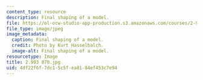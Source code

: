 ```yaml
---
content_type: resource
description: Final shaping of a model.
file: https://ol-ocw-studio-app-production.s3.amazonaws.com/courses/2-993-special-topics-in-mechanical-engineering-the-art-and-science-of-boat-design-january-iap-2007/4df22f6f7dc15c5fea8184ef453c7e94_2993070.jpg
file_type: image/jpeg
image_metadata:
  caption: Final shaping of a model.
  credit: Photo by Kurt Hasselbalch.
  image-alt: Final shaping of a model.
resourcetype: Image
title: 2.993 070.jpg
uid: 4df22f6f-7dc1-5c5f-ea81-84ef453c7e94
---
```

